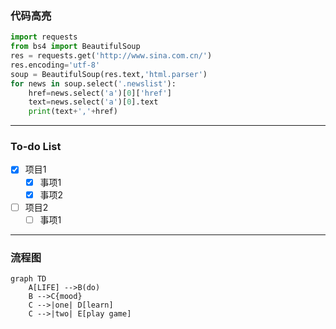 ### 代码高亮
``` python
import requests
from bs4 import BeautifulSoup
res = requests.get('http://www.sina.com.cn/')
res.encoding='utf-8'
soup = BeautifulSoup(res.text,'html.parser')
for news in soup.select('.newslist'):
    href=news.select('a')[0]['href']
    text=news.select('a')[0].text
    print(text+','+href)
```
-------------------------------------
### To-do List

- [x] 项目1
  - [x] 事项1
  - [x] 事项2
- [ ] 项目2
  - [ ] 事项1

---------------------------------------
### 流程图
```
graph TD
    A[LIFE] -->B(do)
    B -->C{mood}
    C -->|one| D[learn]
    C -->|two| E[play game]
```




